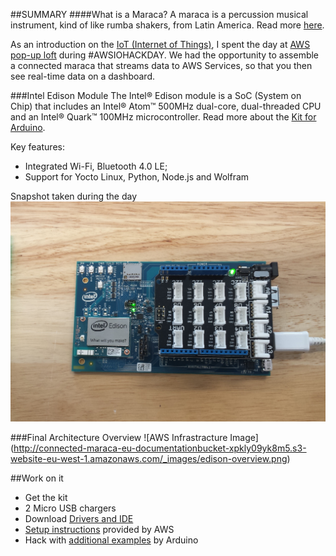 

##SUMMARY
####What is a Maraca?
A maraca is a percussion musical instrument, kind of like rumba shakers, from Latin America. Read more [here](https://en.wikipedia.org/wiki/Maraca).

As an introduction on the [IoT (Internet of Things)](https://en.wikipedia.org/wiki/Internet_of_Things), I spent the day at [AWS pop-up loft](https://aws.amazon.com/start-ups/loft/) during #AWSIOHACKDAY. We had the opportunity to assemble a connected maraca that streams data to AWS Services, so that you then see real-time data on a dashboard.

###Intel Edison Module
The Intel® Edison module is a SoC (System on Chip) that includes an Intel® Atom™ 500MHz dual-core, dual-threaded CPU and an Intel® Quark™ 100MHz microcontroller. Read more about the [Kit for Arduino](https://www.arduino.cc/en/ArduinoCertified/IntelEdison).

Key features:

* Integrated Wi-Fi, Bluetooth 4.0 LE;
* Support for Yocto Linux, Python, Node.js and Wolfram

Snapshot taken during the day
![Intel Edison Image](Intel_Edison.jpg)



###Final Architecture Overview
![AWS Infrastracture Image] (http://connected-maraca-eu-documentationbucket-xpkly09yk8m5.s3-website-eu-west-1.amazonaws.com/_images/edison-overview.png)

##Work on it

 - Get the kit  
 - 2 Micro USB chargers
 - Download [Drivers and IDE](https://software.intel.com/en-us/iot/hardware/edison/downloads)
 - [Setup instructions](http://connected-maraca-eu-documentationbucket-xpkly09yk8m5.s3-website-eu-west-1.amazonaws.com/edison-intro.html) provided by AWS
 - Hack with [additional examples](https://www.arduino.cc/en/Tutorial/HomePage) by Arduino
